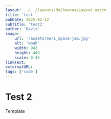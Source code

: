 ```yaml
---
layout: ../../layouts/MeShowcaseLayout.astro
title: 'test'
pubDate: 2025-02-12
subtitle: 'test2'
author: 'Davis'
image:
    url: '/assets/me/1_space-jam.jpg'
    alt: 'woah'
    width: 942
    height: 449
    scale: 0.45
linkText: 
externalURL: 
tags: ['code']
---
```


# Test 2

Template